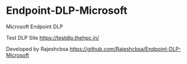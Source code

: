 # Endpoint-DLP-Microsoft
Microsoft Endpoint DLP

Test DLP Site https://testdlp.thehpc.in/


Developed by Rajeshcbsa
https://github.com/Rajeshcbsa/Endpoint-DLP-Microsoft



